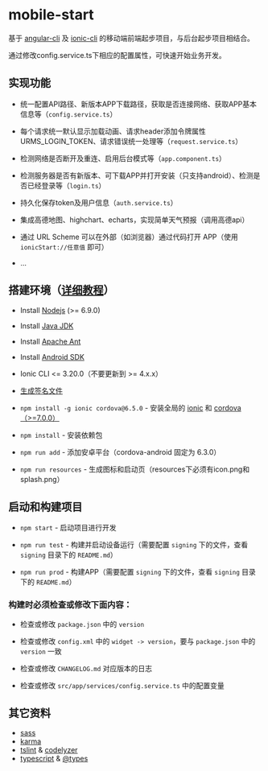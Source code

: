 # mobile-start

基于 [angular-cli](https://github.com/angular/angular-cli/wiki) 及 [ionic-cli](https://ionicframework.com/docs/cli/) 的移动端前端起步项目，与后台起步项目相结合。

通过修改config.service.ts下相应的配置属性，可快速开始业务开发。

## 实现功能

- 统一配置API路径、新版本APP下载路径，获取是否连接网络、获取APP基本信息等（`config.service.ts`）

- 每个请求统一默认显示加载动画、请求header添加令牌属性URMS_LOGIN_TOKEN、请求错误统一处理等（`request.service.ts`）

- 检测网络是否断开及重连、启用后台模式等（`app.component.ts`）

- 检测服务器是否有新版本、可下载APP并打开安装（只支持android）、检测是否已经登录等（`login.ts`）

- 持久化保存token及用户信息（`auth.service.ts`）

- 集成高德地图、highchart、echarts，实现简单天气预报（调用高德api）

- 通过 URL Scheme 可以在外部（如浏览器）通过代码打开 APP（使用 `ionicStart://任意值` 即可）

- ...

## 搭建环境（[详细教程](http://www.cnblogs.com/laixiangran/p/8944435.html)）

- Install [Nodejs](https://nodejs.org/zh-cn/) (>= 6.9.0)

- Install [Java JDK ](http://www.oracle.com/technetwork/java/javase/downloads/jdk8-downloads-2133151.html)

- Install [Apache Ant](http://mirror.tcpdiag.net/apache//ant/binaries/apache-ant-1.9.4-bin.zip)

- Install [Android SDK]( http://developer.android.com/sdk/index.html)

- Ionic CLI <= 3.20.0（不要更新到 >= 4.x.x）

- [生成签名文件](http://www.cnblogs.com/laixiangran/p/8944435.html)

- `npm install -g ionic cordova@6.5.0` - 安装全局的 [ionic](https://ionicframework.com/docs/) 和 [cordova（>=7.0.0）](https://cordova.apache.org/)

- `npm install` - 安装依赖包

- `npm run add` - 添加安卓平台（cordova-android 固定为 6.3.0）

- `npm run resources` - 生成图标和启动页（resources下必须有icon.png和splash.png）

## 启动和构建项目

- `npm start` - 启动项目进行开发

- `npm run test` - 构建并启动设备运行（需要配置 `signing` 下的文件，查看 `signing` 目录下的 `README.md`）

- `npm run prod` - 构建APP（需要配置 `signing` 下的文件，查看 `signing` 目录下的 `README.md`）

### 构建时必须检查或修改下面内容：

- 检查或修改 `package.json` 中的 `version`

- 检查或修改 `config.xml` 中的 `widget -> version`，要与 `package.json` 中的 `version` 一致

- 检查或修改 `CHANGELOG.md` 对应版本的日志

- 检查或修改 `src/app/services/config.service.ts` 中的配置变量

## 其它资料

- [sass](http://sass-lang.com/)
- [karma](https://karma-runner.github.io/1.0/index.html)
- [tslint](https://palantir.github.io/tslint/) & [codelyzer](https://github.com/mgechev/codelyzer)
- [typescript](https://www.typescriptlang.org/) & [@types](https://www.npmjs.com/~types)

